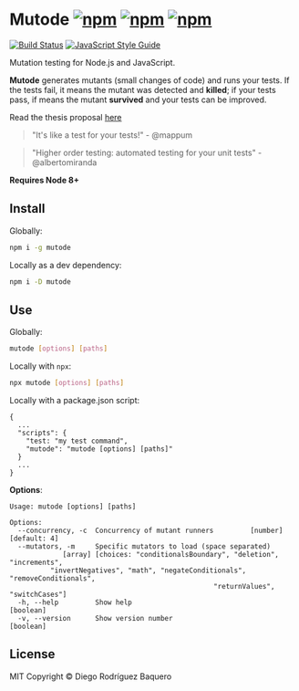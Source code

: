 # Mutode [![npm](https://img.shields.io/npm/v/mutode.svg)]() [![npm](https://img.shields.io/npm/dm/mutode.svg)]() [![npm](https://img.shields.io/npm/l/mutode.svg)](LICENSE)

[![Build Status](https://travis-ci.org/TheSoftwareDesignLab/mutode.svg?branch=master)](https://travis-ci.org/TheSoftwareDesignLab/mutode) [![JavaScript Style Guide](https://img.shields.io/badge/code_style-standard-brightgreen.svg)](https://standardjs.com)

Mutation testing for Node.js and JavaScript.

**Mutode** generates mutants (small changes of code) and runs your tests. If the tests fail, it means the mutant was detected and **killed**; if your tests pass, if means the mutant **survived** and your tests can be improved.

Read the thesis proposal [here](https://docs.google.com/document/d/1V6U-ahLq6faCbtP0DtKukzdnsUC2ZBsL1LWEJvkqUiE/edit?usp=sharing)

> "It's like a test for your tests!" - @mappum

> "Higher order testing: automated testing for your unit tests" - @albertomiranda

**Requires Node 8+**

## Install

Globally:

```sh
npm i -g mutode
```

Locally as a dev dependency:

```sh
npm i -D mutode
```

## Use

Globally:

```sh
mutode [options] [paths]
```

Locally with `npx`:

```sh
npx mutode [options] [paths]
```

Locally with a package.json script:

```
{
  ...
  "scripts": {
    "test: "my test command",
    "mutode": "mutode [options] [paths]"
  }
  ...
}
```

**Options**:

```
Usage: mutode [options] [paths]

Options:
  --concurrency, -c  Concurrency of mutant runners         [number] [default: 4]
  --mutators, -m     Specific mutators to load (space separated)
             [array] [choices: "conditionalsBoundary", "deletion", "increments",
          "invertNegatives", "math", "negateConditionals", "removeConditionals",
                                                  "returnValues", "switchCases"]
  -h, --help         Show help                                         [boolean]
  -v, --version      Show version number                               [boolean]
```

## License
MIT Copyright © Diego Rodríguez Baquero
